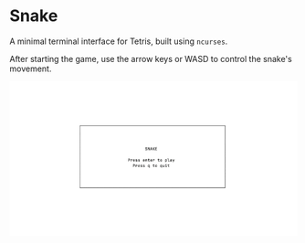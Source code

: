 # Snake

A minimal terminal interface for Tetris, built using `ncurses`.

After starting the game, use the arrow keys or WASD to control the snake's movement.

<p align="center">
  <img src="./snake.gif"/>
</p>
